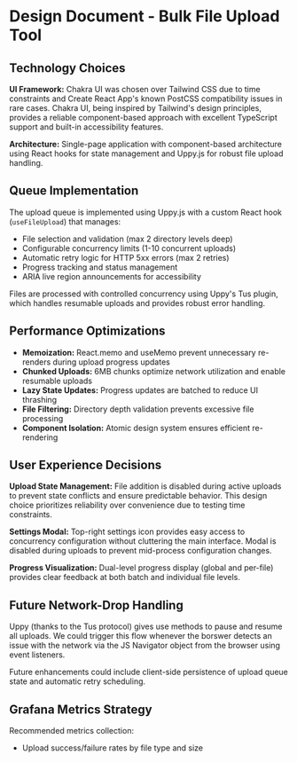 # Design Document - Bulk File Upload Tool

## Technology Choices

**UI Framework:** Chakra UI was chosen over Tailwind CSS due to time constraints and Create React App's known PostCSS compatibility issues in rare cases. Chakra UI, being inspired by Tailwind's design principles, provides a reliable component-based approach with excellent TypeScript support and built-in accessibility features.

**Architecture:** Single-page application with component-based architecture using React hooks for state management and Uppy.js for robust file upload handling.

## Queue Implementation

The upload queue is implemented using Uppy.js with a custom React hook (`useFileUpload`) that manages:
- File selection and validation (max 2 directory levels deep)
- Configurable concurrency limits (1-10 concurrent uploads)
- Automatic retry logic for HTTP 5xx errors (max 2 retries)
- Progress tracking and status management
- ARIA live region announcements for accessibility

Files are processed with controlled concurrency using Uppy's Tus plugin, which handles resumable uploads and provides robust error handling.

## Performance Optimizations

- **Memoization:** React.memo and useMemo prevent unnecessary re-renders during upload progress updates
- **Chunked Uploads:** 6MB chunks optimize network utilization and enable resumable uploads
- **Lazy State Updates:** Progress updates are batched to reduce UI thrashing
- **File Filtering:** Directory depth validation prevents excessive file processing
- **Component Isolation:** Atomic design system ensures efficient re-rendering

## User Experience Decisions

**Upload State Management:** File addition is disabled during active uploads to prevent state conflicts and ensure predictable behavior. This design choice prioritizes reliability over convenience due to testing time constraints.

**Settings Modal:** Top-right settings icon provides easy access to concurrency configuration without cluttering the main interface. Modal is disabled during uploads to prevent mid-process configuration changes.

**Progress Visualization:** Dual-level progress display (global and per-file) provides clear feedback at both batch and individual file levels.

## Future Network-Drop Handling

Uppy (thanks to the Tus protocol) gives use methods to pause and resume all uploads.
We could trigger this flow whenever the borswer detects an issue with the network via the JS Navigator object from the browser using event listeners.

Future enhancements could include client-side persistence of upload queue state and automatic retry scheduling.

## Grafana Metrics Strategy

Recommended metrics collection:
- Upload success/failure rates by file type and size 
